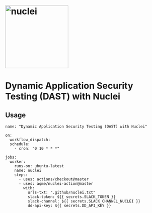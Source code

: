 <h1 align="left">
  <img src="https://github.com/projectdiscovery/nuclei/blob/master/static/nuclei-logo.png" alt="nuclei" width="200px"></a>
  <br>
</h1>

# Dynamic Application Security Testing (DAST) with Nuclei

## Usage
```
name: "Dynamic Application Security Testing (DAST) with Nuclei"

on:
  workflow_dispatch:
  schedule:
    - cron: "0 10 * * *"

jobs:
  worker:
    runs-on: ubuntu-latest
    name: nuclei
    steps:
      - uses: actions/checkout@master
      - uses: aqme/nuclei-action@master
        with:
          urls-txt: ".github/nuclei.txt"
          slack-token: ${{ secrets.SLACK_TOKEN }}
          slack-channel: ${{ secrets.SLACK_CHANNEL_NUCLEI }}
          dd-api-key: ${{ secrets.DD_API_KEY }}
```
